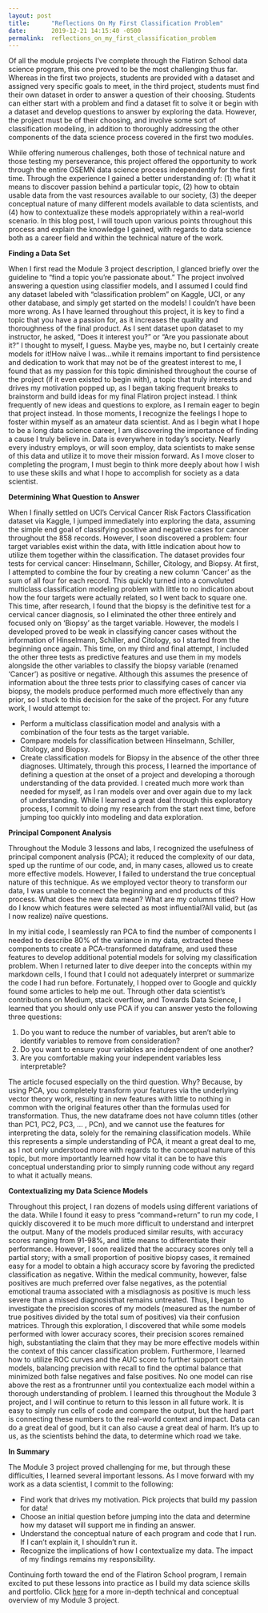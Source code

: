 ```yaml
---
layout: post
title:      "Reflections On My First Classification Problem"
date:       2019-12-21 14:15:40 -0500
permalink:  reflections_on_my_first_classification_problem
---
```



Of all the module projects I’ve complete through the Flatiron School data science program, this one proved to be the most challenging thus far. Whereas in the first two projects, students are provided with a dataset and assigned very specific goals to meet, in the third project, students must find their own dataset in order to answer a question of their choosing. Students can either start with a problem and find a dataset fit to solve it or begin with a dataset and develop questions to answer by exploring the data. However, the project must be of their choosing, and involve some sort of classification modeling, in addition to thoroughly addressing the other components of the data science process covered in the first two modules.
 
While offering numerous challenges, both those of technical nature and those testing my perseverance, this project offered the opportunity to work through the entire OSEMN data science process independently for the first time. Through the experience I gained a better understanding of: (1) what it means to discover passion behind a particular topic, (2) how to obtain usable data from the vast resources available to our society, (3) the deeper conceptual nature of many different models available to data scientists, and (4) how to contextualize these models appropriately within a real-world scenario. In this blog post, I will touch upon various points throughout this process and explain the knowledge I gained, with regards to data science both as a career field and within the technical nature of the work.
 
**Finding a Data Set** 

When I first read the Module 3 project description, I glanced briefly over the guideline to “find a topic you’re passionate about.” The project involved answering a question using classifier models, and I assumed I could find any dataset labeled with “classification problem” on Kaggle, UCI, or any other database, and simply get started on the models! I couldn’t have been more wrong. As I have learned throughout this project, it is key to find a topic that you have a passion for, as it increases the quality and thoroughness of the final product. As I sent dataset upon dataset to my instructor, he asked, “Does it interest you?” or “Are you passionate about it?” I thought to myself, I guess. Maybe yes, maybe no, but I certainly create models for it!How naïve I was…while it remains important to find persistence and dedication to work that may not be of the greatest interest to me, I found that as my passion for this topic diminished throughout the course of the project (if it even existed to begin with), a topic that truly interests and drives my motivation popped up, as I began taking frequent breaks to brainstorm and build ideas for my final Flatiron project instead. I think frequently of new ideas and questions to explore, as I remain eager to begin that project instead. In those moments, I recognize the feelings I hope to foster within myself as an amateur data scientist. And as I begin what I hope to be a long data science career, I am discovering the importance of finding a cause I truly believe in. Data is everywhere in today’s society. Nearly every industry employs, or will soon employ, data scientists to make sense of this data and utilize it to move their mission forward. As I move closer to completing the program, I must begin to think more deeply about how I wish to use these skills and what I hope to accomplish for society as a data scientist.
 
**Determining What Question to Answer**​

When I finally settled on UCI’s Cervical Cancer Risk Factors Classification dataset via Kaggle, I jumped immediately into exploring the data, assuming the simple end goal of classifying positive and negative cases for cancer throughout the 858 records. However, I soon discovered a problem: four target variables exist within the data, with little indication about how to utilize them together within the classification. The dataset provides four tests for cervical cancer: Hinselmann, Schiller, Citology, and Biopsy. At first, I attempted to combine the four by creating a new column ‘Cancer’ as the sum of all four for each record. This quickly turned into a convoluted multiclass classification modeling problem with little to no indication about how the four targets were actually related, so I went back to square one. This time, after research, I found that the biopsy is the definitive test for a cervical cancer diagnosis, so I eliminated the other three entirely and focused only on ‘Biopsy’ as the target variable. However, the models I developed proved to be weak in classifying cancer cases without the information of Hinselmann, Schiller, and Citology, so I started from the beginning once again. This time, on my third and final attempt, I included the other three tests as predictive features and use them in my models alongside the other variables to classify the biopsy variable (renamed ‘Cancer’) as positive or negative. Although this assumes the presence of information about the three tests prior to classifying cases of cancer via biopsy, the models produce performed much more effectively than any prior, so I stuck to this decision for the sake of the project. For any future work, I would attempt to:
* Perform a multiclass classification model and analysis with a combination of the four tests as the target variable.
* Compare models for classification between Hinselmann, Schiller, Citology, and Biopsy.
* Create classification models for Biopsy in the absence of the other three diagnoses.
Ultimately, through this process, I learned the importance of defining a question at the onset of a project and developing a thorough understanding of the data provided. I created much more work than needed for myself, as I ran models over and over again due to my lack of understanding. While I learned a great deal through this exploratory process, I commit to doing my research from the start next time, before jumping too quickly into modeling and data exploration.
 
**Principal Component Analysis** 

Throughout the Module 3 lessons and labs, I recognized the usefulness of principal component analysis (PCA); it reduced the complexity of our data, sped up the runtime of our code, and, in many cases, allowed us to create more effective models. However, I failed to understand the true conceptual nature of this technique. As we employed vector theory to transform our data, I was unable to connect the beginning and end products of this process. What does the new data mean? What are my columns titled? How do I know which features were selected as most influential?All valid, but (as I now realize) naïve questions.
 
In my initial code, I seamlessly ran PCA to find the number of components I needed to describe 80% of the variance in my data, extracted these components to create a PCA-transformed dataframe, and used these features to develop additional potential models for solving my classification problem. When I returned later to dive deeper into the concepts within my markdown cells, I found that I could not adequately interpret or summarize the code I had run before. Fortunately, I hopped over to Google and quickly found some articles to help me out. Through other data scientist’s contributions on Medium, stack overflow, and Towards Data Science, I learned that you should only use PCA if you can answer yesto the following three questions:
 
1. Do you want to reduce the number of variables, but aren’t able to identify variables to remove from consideration?
2. Do you want to ensure your variables are independent of one another?
3. Are you comfortable making your independent variables less interpretable?
 
The article focused especially on the third question. Why? Because, by using PCA, you completely transform your features via the underlying vector theory work, resulting in new features with little to nothing in common with the original features other than the formulas used for transformation. Thus, the new dataframe does not have column titles (other than PC1, PC2, PC3, … , PCn), and we cannot use the features for interpreting the data, solely for the remaining classification models. While this represents a simple understanding of PCA, it meant a great deal to me, as I not only understood more with regards to the conceptual nature of this topic, but more importantly learned how vital it can be to have this conceptual understanding prior to simply running code without any regard to what it actually means. 
 
**Contextualizing my Data Science Models**
 
Throughout this project, I ran dozens of models using different variations of the data. While I found it easy to press “command+return” to run my code, I quickly discovered it to be much more difficult to understand and interpret the output. Many of the models produced similar results, with accuracy scores ranging from 91-98%, and little means to differentiate their performance. However, I soon realized that the accuracy scores only tell a partial story; with a small proportion of positive biopsy cases, it remained easy for a model to obtain a high accuracy score by favoring the predicted classification as negative. Within the medical community, however, false positives are much preferred over false negatives, as the potential emotional trauma associated with a misdiagnosis as positive is much less severe than a missed diagnosisthat remains untreated. Thus, I began to investigate the precision scores of my models (measured as the number of true positives divided by the total sum of positives) via their confusion matrices. Through this exploration, I discovered that while some models performed with lower accuracy scores, their precision scores remained high, substantiating the claim that they may be more effective models within the context of this cancer classification problem. Furthermore, I learned how to utilize ROC curves and the AUC score to further support certain models, balancing precision with recall to find the optimal balance that minimized both false negatives and false positives. No one model can rise above the rest as a frontrunner until you contextualize each model within a thorough understanding of problem. I learned this throughout the Module 3 project, and I will continue to return to this lesson in all future work. It is easy to simply run cells of code and compare the output, but the hard part is connecting these numbers to the real-world context and impact. Data can do a great deal of good, but it can also cause a great deal of harm. It’s up to us, as the scientists behind the data, to determine which road we take.
 
**In Summary**
 
The Module 3 project proved challenging for me, but through these difficulties, I learned several important lessons. As I move forward with my work as a data scientist, I commit to the following:
 
* Find work that drives my motivation. Pick projects that build my passion for data!
* Choose an initial question before jumping into the data and determine how my dataset will support me in finding an answer.
* Understand the conceptual nature of each program and code that I run. If I can’t explain it, I shouldn’t run it.
* Recognize the implications of how I contextualize my data. The impact of my findings remains my responsibility.
 
Continuing forth toward the end of the Flatiron School program, I remain excited to put these lessons into practice as I build my data science skills and portfolio. Click [here](https://github.com/huntersapienza/Cervical-Cancer-Diagnosis-Classification) for a more in-depth technical and conceptual overview of my Module 3 project.

